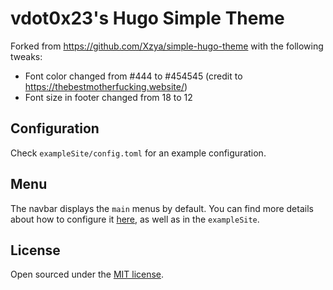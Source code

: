 # vdot0x23's Hugo Simple Theme

Forked from https://github.com/Xzya/simple-hugo-theme with the following tweaks:
- Font color changed from #444 to #454545 (credit to https://thebestmotherfucking.website/)
- Font size in footer changed from 18 to 12


## Configuration

Check `exampleSite/config.toml` for an example configuration.

## Menu

The navbar displays the `main` menus by default. You can find more details about how to configure it [here](https://gohugo.io/templates/menu-templates/), as well as in the `exampleSite`.

## License

Open sourced under the [MIT license](./LICENSE.md).
